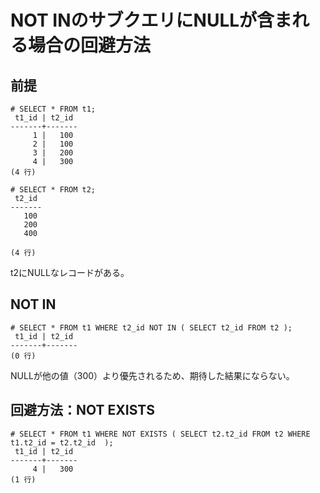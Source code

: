 ﻿# NOT INのサブクエリにNULLが含まれる場合の回避方法

## 前提

```clike
# SELECT * FROM t1;
 t1_id | t2_id
-------+-------
     1 |   100
     2 |   100
     3 |   200
     4 |   300
(4 行)
```

```clike
# SELECT * FROM t2;
 t2_id
-------
   100
   200
   400

(4 行)
```

t2にNULLなレコードがある。

## NOT IN

```clike
# SELECT * FROM t1 WHERE t2_id NOT IN ( SELECT t2_id FROM t2 );
 t1_id | t2_id
-------+-------
(0 行)
```

NULLが他の値（300）より優先されるため、期待した結果にならない。

## 回避方法：NOT EXISTS

```clike
# SELECT * FROM t1 WHERE NOT EXISTS ( SELECT t2.t2_id FROM t2 WHERE t1.t2_id = t2.t2_id  );
 t1_id | t2_id
-------+-------
     4 |   300
(1 行)
```
